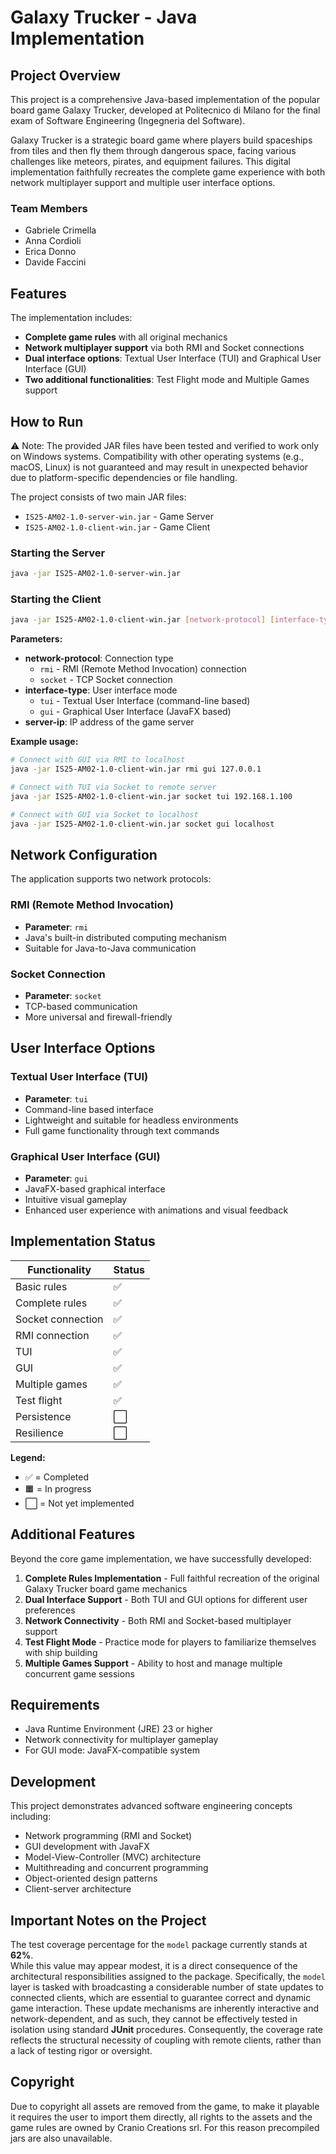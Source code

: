 # Galaxy Trucker - Java Implementation

## Project Overview

This project is a comprehensive Java-based implementation of the popular board game Galaxy Trucker, developed at
Politecnico di Milano for the final exam of Software Engineering (Ingegneria del Software).

Galaxy Trucker is a strategic board game where players build spaceships from tiles and then fly them through dangerous
space, facing various challenges like meteors, pirates, and equipment failures. This digital implementation faithfully
recreates the complete game experience with both network multiplayer support and multiple user interface options.

### Team Members

- Gabriele Crimella
- Anna Cordioli
- Erica Donno
- Davide Faccini

## Features

The implementation includes:

- **Complete game rules** with all original mechanics
- **Network multiplayer support** via both RMI and Socket connections
- **Dual interface options**: Textual User Interface (TUI) and Graphical User Interface (GUI)
- **Two additional functionalities**: Test Flight mode and Multiple Games support


## How to Run

⚠️ Note: The provided JAR files have been tested and verified to work only on Windows systems.
Compatibility with other operating systems (e.g., macOS, Linux) is not guaranteed and may result in unexpected behavior
due to platform-specific dependencies or file handling.

The project consists of two main JAR files:

- `IS25-AM02-1.0-server-win.jar` - Game Server
- `IS25-AM02-1.0-client-win.jar` - Game Client

### Starting the Server

```bash
java -jar IS25-AM02-1.0-server-win.jar
```

### Starting the Client

```bash
java -jar IS25-AM02-1.0-client-win.jar [network-protocol] [interface-type] [server-ip]
```

**Parameters:**

- **network-protocol**: Connection type
    - `rmi` - RMI (Remote Method Invocation) connection
    - `socket` - TCP Socket connection
- **interface-type**: User interface mode
    - `tui` - Textual User Interface (command-line based)
    - `gui` - Graphical User Interface (JavaFX based)
- **server-ip**: IP address of the game server

**Example usage:**

```bash
# Connect with GUI via RMI to localhost
java -jar IS25-AM02-1.0-client-win.jar rmi gui 127.0.0.1

# Connect with TUI via Socket to remote server
java -jar IS25-AM02-1.0-client-win.jar socket tui 192.168.1.100

# Connect with GUI via Socket to localhost
java -jar IS25-AM02-1.0-client-win.jar socket gui localhost
```

## Network Configuration

The application supports two network protocols:

### RMI (Remote Method Invocation)

- **Parameter**: `rmi`
- Java's built-in distributed computing mechanism
- Suitable for Java-to-Java communication

### Socket Connection

- **Parameter**: `socket`
- TCP-based communication
- More universal and firewall-friendly

## User Interface Options

### Textual User Interface (TUI)

- **Parameter**: `tui`
- Command-line based interface
- Lightweight and suitable for headless environments
- Full game functionality through text commands

### Graphical User Interface (GUI)

- **Parameter**: `gui`
- JavaFX-based graphical interface
- Intuitive visual gameplay
- Enhanced user experience with animations and visual feedback

## Implementation Status

| Functionality     | Status |
|-------------------|--------|
| Basic rules       | ✅      |
| Complete rules    | ✅      |
| Socket connection | ✅      |
| RMI connection    | ✅      |
| TUI               | ✅      |
| GUI               | ✅      |
| Multiple games    | ✅      |
| Test flight       | ✅      |
| Persistence       | ⬜      |
| Resilience        | ⬜      |

**Legend:**

- ✅ = Completed
- 🟧 = In progress
- ⬜ = Not yet implemented

## Additional Features

Beyond the core game implementation, we have successfully developed:

1. **Complete Rules Implementation** - Full faithful recreation of the original Galaxy Trucker board game mechanics
2. **Dual Interface Support** - Both TUI and GUI options for different user preferences
3. **Network Connectivity** - Both RMI and Socket-based multiplayer support
4. **Test Flight Mode** - Practice mode for players to familiarize themselves with ship building
5. **Multiple Games Support** - Ability to host and manage multiple concurrent game sessions

## Requirements

- Java Runtime Environment (JRE) 23 or higher
- Network connectivity for multiplayer gameplay
- For GUI mode: JavaFX-compatible system

## Development

This project demonstrates advanced software engineering concepts including:

- Network programming (RMI and Socket)
- GUI development with JavaFX
- Model-View-Controller (MVC) architecture
- Multithreading and concurrent programming
- Object-oriented design patterns
- Client-server architecture

## Important Notes on the Project

The test coverage percentage for the `model` package currently stands at **62%**.  
While this value may appear modest, it is a direct consequence of the architectural responsibilities assigned to the
package.
Specifically, the `model` layer is tasked with broadcasting a considerable number of state updates to connected clients,
which are essential to guarantee correct and dynamic game interaction. These update mechanisms are inherently
interactive and network-dependent, and as such, they cannot be effectively tested in isolation using standard **JUnit**
procedures.
Consequently, the coverage rate reflects the structural necessity of coupling with remote clients, rather than a lack of
testing rigor or oversight.

## Copyright

Due to copyright all assets are removed from the game, to make it playable it requires the user to import them directly,
all rights to the assets and the game rules are owned by Cranio Creations srl. For this reason precompiled jars are also
unavailable.